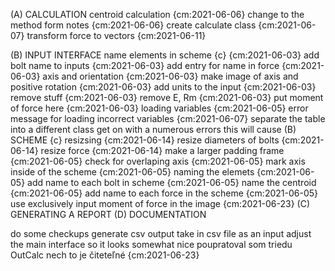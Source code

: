 (A) CALCULATION
    centroid calculation {cm:2021-06-06}
        change to the method form notes {cm:2021-06-06}
    create calculate class {cm:2021-06-07}
    transform force to vectors {cm:2021-06-11}
    
(B) INPUT INTERFACE 
    name elements in scheme {c} {cm:2021-06-03}
        add bolt name to inputs     {cm:2021-06-03}
        add entry for name in force {cm:2021-06-03}
    axis and orientation {cm:2021-06-03}
        make image of axis and positive rotation {cm:2021-06-03}
    add units to the input {cm:2021-06-03}
    remove stuff {cm:2021-06-03}
        remove E, Rm {cm:2021-06-03}
        put moment of force here {cm:2021-06-03}
    loading variables {cm:2021-06-05}
    error message for loading incorrect variables {cm:2021-06-07}
    separate the table into a different class
        get on with a numerous errors this will cause
(B) SCHEME  {c}
    resizsing {cm:2021-06-14}
        resize diameters of bolts {cm:2021-06-14}
        resize force {cm:2021-06-14}
        make a larger padding frame {cm:2021-06-05}
        check for overlaping
    axis {cm:2021-06-05}
        mark axis inside of the scheme {cm:2021-06-05}
    naming the elemets {cm:2021-06-05}
        add name to each bolt in scheme {cm:2021-06-05}
        name the centroid {cm:2021-06-05}
        add name to each force in the scheme {cm:2021-06-05}
    use exclusively input moment of force in the image {cm:2021-06-23}
(C) GENERATING A REPORT
(D) DOCUMENTATION


do some checkups
generate csv output
take in csv file as an input
adjust the main interface so it looks somewhat nice
poupratoval som triedu OutCalc nech to je čiteteľné {cm:2021-06-23}